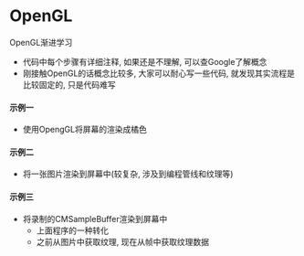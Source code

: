 # OpenGL
OpenGL渐进学习
* 代码中每个步骤有详细注释, 如果还是不理解, 可以查Google了解概念
* 刚接触OpenGL的话概念比较多, 大家可以耐心写一些代码, 就发现其实流程是比较固定的, 只是代码难写

#### 示例一
* 使用OpengGL将屏幕的渲染成橘色

#### 示例二
* 将一张图片渲染到屏幕中(较复杂, 涉及到编程管线和纹理等)

#### 示例三
* 将录制的CMSampleBuffer渲染到屏幕中
	* 上面程序的一种转化
	* 之前从图片中获取纹理, 现在从帧中获取纹理数据  
	  
